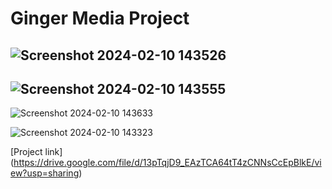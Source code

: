 # Ginger Media Project
![Screenshot 2024-02-10 143526](https://github.com/aashu54/gingerMedia1/assets/62139732/00d0985c-4307-4a4e-9404-04ef13f9c5bd)
---
![Screenshot 2024-02-10 143555](https://github.com/aashu54/gingerMedia1/assets/62139732/9d09c00b-794a-4e08-bf6f-bd737f07397a)
---
![Screenshot 2024-02-10 143633](https://github.com/aashu54/gingerMedia1/assets/62139732/710fe4d6-2bba-48e0-9139-e2765d43209f)

![Screenshot 2024-02-10 143323](https://github.com/aashu54/gingerMedia1/assets/62139732/efea2b40-d0b4-418a-bd5c-8ebac288096f)

[Project link] (https://drive.google.com/file/d/13pTqjD9_EAzTCA64tT4zCNNsCcEpBlkE/view?usp=sharing)


